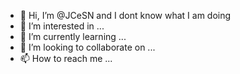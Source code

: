 - 👋 Hi, I’m @JCeSN and I dont know what I am doing
- 👀 I’m interested in ...
- 🌱 I’m currently learning ...
- 💞️ I’m looking to collaborate on ...
- 📫 How to reach me ...

<!---
JCeSN/JCeSN is a ✨ special ✨ repository because its `README.md` (this file) appears on your GitHub profile.
You can click the Preview link to take a look at your changes.
--->
